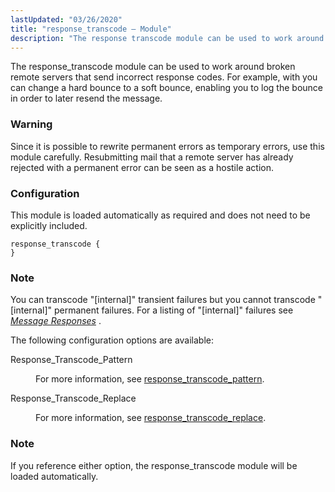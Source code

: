 ```yaml
---
lastUpdated: "03/26/2020"
title: "response_transcode – Module"
description: "The response transcode module can be used to work around broken remote servers that send incorrect response codes For example with you can change a hard bounce to a soft bounce enabling you to log the bounce in order to later resend the message Since it is possible to rewrite..."
---
```


<a name="idp22682928"></a> 

The response_transcode module can be used to work around broken remote servers that send incorrect response codes. For example, with you can change a hard bounce to a soft bounce, enabling you to log the bounce in order to later resend the message.

### Warning

Since it is possible to rewrite permanent errors as temporary errors, use this module carefully. Resubmitting mail that a remote server has already rejected with a permanent error can be seen as a hostile action.

### <a name="modules.response_transcode.configuration"></a> Configuration

This module is loaded automatically as required and does not need to be explicitly included.

<a name="example.response_transcode.3"></a> 


```
response_transcode {
}
```

### Note

You can transcode "[internal]" transient failures but you cannot transcode "[internal]" permanent failures. For a listing of "[internal]" failures see [*Message Responses*](/momentum/4/message-responses) .

The following configuration options are available:

<dl class="variablelist">

<dt>Response_Transcode_Pattern</dt>

<dd>

For more information, see [response_transcode_pattern](/momentum/4/config/ref-response-transcode-pattern).

</dd>

<dt>Response_Transcode_Replace</dt>

<dd>

For more information, see [response_transcode_replace](/momentum/4/config/ref-response-transcode-replace).

</dd>

</dl>

### Note

If you reference either option, the response_transcode module will be loaded automatically.